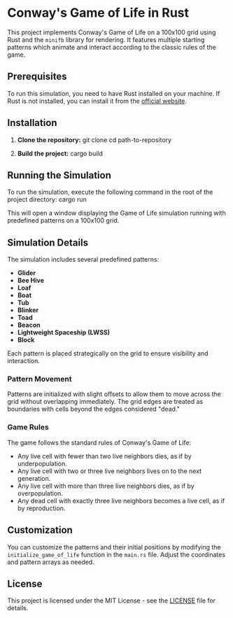 # Conway's Game of Life in Rust

This project implements Conway's Game of Life on a 100x100 grid using Rust and the `minifb` library for rendering. It features multiple starting patterns which animate and interact according to the classic rules of the game.

## Prerequisites

To run this simulation, you need to have Rust installed on your machine. If Rust is not installed, you can install it from the [official website](https://www.rust-lang.org/tools/install).

## Installation

1. **Clone the repository:**
git clone <repository-url>
cd path-to-repository

2. **Build the project:**
cargo build


## Running the Simulation

To run the simulation, execute the following command in the root of the project directory:
cargo run


This will open a window displaying the Game of Life simulation running with predefined patterns on a 100x100 grid.

## Simulation Details

The simulation includes several predefined patterns:
- **Glider**
- **Bee Hive**
- **Loaf**
- **Boat**
- **Tub**
- **Blinker**
- **Toad**
- **Beacon**
- **Lightweight Spaceship (LWSS)**
- **Block**

Each pattern is placed strategically on the grid to ensure visibility and interaction.

### Pattern Movement

Patterns are initialized with slight offsets to allow them to move across the grid without overlapping immediately. The grid edges are treated as boundaries with cells beyond the edges considered "dead."

### Game Rules

The game follows the standard rules of Conway's Game of Life:
- Any live cell with fewer than two live neighbors dies, as if by underpopulation.
- Any live cell with two or three live neighbors lives on to the next generation.
- Any live cell with more than three live neighbors dies, as if by overpopulation.
- Any dead cell with exactly three live neighbors becomes a live cell, as if by reproduction.

## Customization

You can customize the patterns and their initial positions by modifying the `initialize_game_of_life` function in the `main.rs` file. Adjust the coordinates and pattern arrays as needed.

## License

This project is licensed under the MIT License - see the [LICENSE](LICENSE) file for details.
